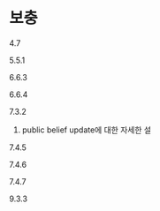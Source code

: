 # 보충

4.7

5.5.1

6.6.3

6.6.4

7.3.2

1. public belief update에 대한 자세한 설

7.4.5

7.4.6

7.4.7

9.3.3

